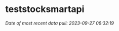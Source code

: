 
<!-- README.md is generated from README.Rmd. Please edit that file -->

# teststocksmartapi

*Date of most recent data pull: 2023-09-27 06:32:19*
